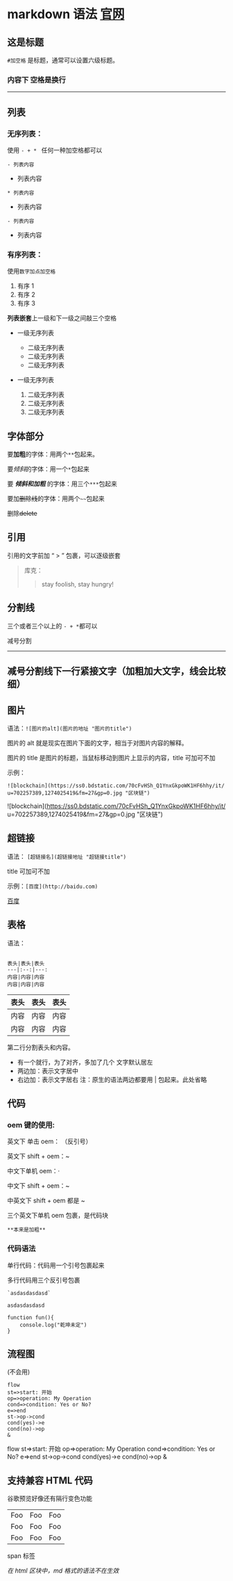 # markdown 语法 [官网](http://www.markdown.cn/)

## 这是标题

`#加空格` 是标题，通常可以设置六级标题。

### 内容下 空格是换行

---

## 列表

### 无序列表：

使用 `- + * ` 任何一种加空格都可以

`- 列表内容`

- 列表内容

`* 列表内容`

- 列表内容

`- 列表内容`

- 列表内容

### 有序列表：

使用`数字加点加空格`

1. 有序 1
2. 有序 2
3. 有序 3

**列表嵌套**上一级和下一级之间敲三个空格

- 一级无序列表

  - 二级无序列表
  - 二级无序列表
  - 二级无序列表

- 一级无序列表
  1. 二级无序列表
  2. 二级无序列表
  3. 二级无序列表

## 字体部分

要**加粗**的字体：用两个`**`包起来。

要*倾斜*的字体：用一个`*`包起来

要 ***倾斜和加粗*** 的字体：用三个`***`包起来

要加~~删除线~~的字体：用两个`~~`包起来

删除~~delete~~

## 引用

引用的文字前加 “ > ” 包裹，可以逐级嵌套

> 库克：
>
> > stay foolish, stay hungry!

## 分割线

三个或者三个以上的 `- + *`都可以

减号分割

---

## 减号分割线下一行紧接文字（加粗加大文字，线会比较细）

## 图片

语法：`![图片的alt](图片的地址 "图片的title")`

图片的 alt 就是现实在图片下面的文字，相当于对图片内容的解释。

图片的 title 是图片的标题，当鼠标移动到图片上显示的内容，title 可加可不加

示例：

`![blockchain](https://ss0.bdstatic.com/70cFvHSh_Q1YnxGkpoWK1HF6hhy/it/ u=702257389,1274025419&fm=27&gp=0.jpg "区块链")`

![blockchain](https://ss0.bdstatic.com/70cFvHSh_Q1YnxGkpoWK1HF6hhy/it/
u=702257389,1274025419&fm=27&gp=0.jpg "区块链")

## 超链接

语法： `[超链接名](超链接地址 "超链接title")`

title 可加可不加

示例：`[百度](http://baidu.com)`

[百度](http://baidu.com)

## 表格

语法：

```

表头|表头|表头
---|:--:|---:
内容|内容|内容
内容|内容|内容

```

| 表头 | 表头 | 表头 |
| ---- | :--: | ---: |
| 内容 | 内容 | 内容 |
| 内容 | 内容 | 内容 |

第二行分割表头和内容。

- 有一个就行，为了对齐，多加了几个
  文字默认居左
- 两边加：表示文字居中
- 右边加：表示文字居右
  注：原生的语法两边都要用 | 包起来。此处省略

## 代码

### oem 键的使用:

英文下 单击 oem： （反引号）

英文下 shift + oem：~

中文下单机 oem：·

中文下 shift + oem：~

中英文下 shift + oem 都是 ~

三个英文下单机 oem 包裹，是代码块

```
**本来是加粗**
```

### 代码语法

单行代码：代码用一个引号包裹起来

多行代码用三个反引号包裹

```
`asdasdasdasd`
```

`asdasdasdasd`

```
function fun(){
	console.log("乾坤未定")
}
```

## 流程图

(不会用)

```
flow
st=>start: 开始
op=>operation: My Operation
cond=>condition: Yes or No?
e=>end
st->op->cond
cond(yes)->e
cond(no)->op
&
```

flow
st=>start: 开始
op=>operation: My Operation
cond=>condition: Yes or No?
e=>end
st->op->cond
cond(yes)->e
cond(no)->op
&

## 支持兼容 HTML 代码

谷歌预览好像还有隔行变色功能

<table>
    <tr>
        <td>Foo</td>
		<td>Foo</td>
        <td>Foo</td>
    </tr>
	<tr>
	    <td>Foo</td>
		<td>Foo</td>
        <td>Foo</td>
	</tr>
	<tr>
	    <td>Foo</td>
		<td>Foo</td>
	    <td>Foo</td>
	</tr>
</table>

<span>span 标签</span>

_在 html 区块中，md 格式的语法不在生效_

```

```
